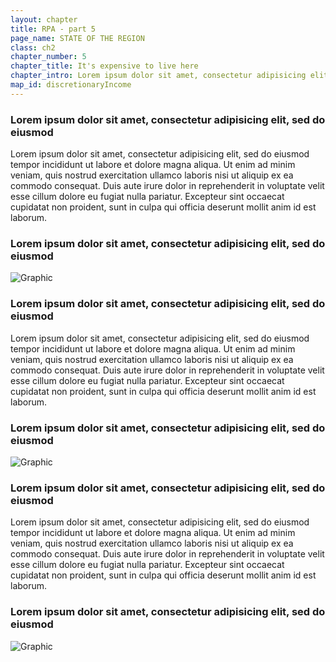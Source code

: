 ```yaml
---
layout: chapter
title: RPA - part 5
page_name: STATE OF THE REGION
class: ch2
chapter_number: 5
chapter_title: It's expensive to live here
chapter_intro: Lorem ipsum dolor sit amet, consectetur adipisicing elit, sed do eiusmod tempor incididunt ut labore et dolore magna aliqua. Ut enim ad minim veniam, quis nostrud exercitation ullamco laboris nisi ut aliquip ex ea commodo consequat. Duis aute irure dolor in reprehenderit in voluptate velit esse cillum dolore eu fugiat nulla pariatur. Excepteur sint occaecat cupidatat non proident, sunt in culpa qui officia deserunt mollit anim id est laborum.
map_id: discretionaryIncome
---
```



### Lorem ipsum dolor sit amet, consectetur adipisicing elit, sed do eiusmod

Lorem ipsum dolor sit amet, consectetur adipisicing elit, sed do eiusmod
tempor incididunt ut labore et dolore magna aliqua. Ut enim ad minim veniam,
quis nostrud exercitation ullamco laboris nisi ut aliquip ex ea commodo
consequat. Duis aute irure dolor in reprehenderit in voluptate velit esse
cillum dolore eu fugiat nulla pariatur. Excepteur sint occaecat cupidatat non
proident, sunt in culpa qui officia deserunt mollit anim id est laborum.

### Lorem ipsum dolor sit amet, consectetur adipisicing elit, sed do eiusmod

![Graphic]({{site.root}}/images/ch2/graph-1.jpg)

### Lorem ipsum dolor sit amet, consectetur adipisicing elit, sed do eiusmod

Lorem ipsum dolor sit amet, consectetur adipisicing elit, sed do eiusmod
tempor incididunt ut labore et dolore magna aliqua. Ut enim ad minim veniam,
quis nostrud exercitation ullamco laboris nisi ut aliquip ex ea commodo
consequat. Duis aute irure dolor in reprehenderit in voluptate velit esse
cillum dolore eu fugiat nulla pariatur. Excepteur sint occaecat cupidatat non
proident, sunt in culpa qui officia deserunt mollit anim id est laborum.

### Lorem ipsum dolor sit amet, consectetur adipisicing elit, sed do eiusmod

![Graphic]({{site.root}}/images/ch2/graph-2.jpg)

### Lorem ipsum dolor sit amet, consectetur adipisicing elit, sed do eiusmod

Lorem ipsum dolor sit amet, consectetur adipisicing elit, sed do eiusmod
tempor incididunt ut labore et dolore magna aliqua. Ut enim ad minim veniam,
quis nostrud exercitation ullamco laboris nisi ut aliquip ex ea commodo
consequat. Duis aute irure dolor in reprehenderit in voluptate velit esse
cillum dolore eu fugiat nulla pariatur. Excepteur sint occaecat cupidatat non
proident, sunt in culpa qui officia deserunt mollit anim id est laborum.

### Lorem ipsum dolor sit amet, consectetur adipisicing elit, sed do eiusmod

![Graphic]({{site.root}}/images/ch2/graph-2.jpg)

